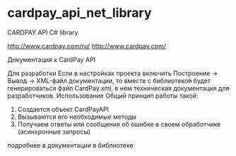 cardpay_api_net_library
=======================

CARDPAY API C# library

http://www.cardpay.com/ru/ http://www.cardpay.com/


Документация к CardPay API

Для разработки
Если в настройках проекта включить Построение -> Вывод -> XML-файл документации, то вместе с библиотекой будет генерироваться файл CardPay.xml, в нем техническая документация для разработчиков.
Использование
Общий принцип работы такой:

1.	Создается объект CardPayAPI
2.	Вызываются его необходимые методы
3.	Получаем ответы или сообщения об ошибке в своем обработчике (асинхронные запросы)

подробнее в документации в библиотеке
